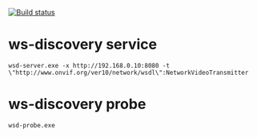 [![Build status](https://travis-ci.org/mpromonet/ws-discovery.png)](https://travis-ci.org/mpromonet/ws-discovery)

# ws-discovery service

    wsd-server.exe -x http://192.168.0.10:8080 -t \"http://www.onvif.org/ver10/network/wsdl\":NetworkVideoTransmitter


# ws-discovery probe

    wsd-probe.exe 
